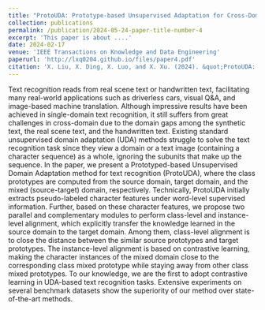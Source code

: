 ```yaml
---
title: "ProtoUDA: Prototype-based Unsupervised Adaptation for Cross-Domain Text Recognition"
collection: publications
permalink: /publication/2024-05-24-paper-title-number-4
excerpt: 'This paper is about ....'
date: 2024-02-17
venue: 'IEEE Transactions on Knowledge and Data Engineering'
paperurl: 'http://lxq0204.github.io/files/paper4.pdf'
citation: 'X. Liu, X. Ding, X. Luo, and X. Xu. (2024). &quot;ProtoUDA: Prototype-based Unsupervised Adaptation for Cross-Domain Text Recognition.&quot; <i>IEEE Transactions on Knowledge and Data Engineering</i>. DOI: 10.1109/ TKDE.2023.3344761.'
---
```


Text recognition reads from real scene text or handwritten text, facilitating many real-world applications such as driverless cars, visual Q&A, and image-based machine translation. Although impressive results have been achieved in single-domain text recognition, it still suffers from great challenges in cross-domain due to the domain gaps among the synthetic text, the real scene text, and the handwritten text. Existing standard unsupervised domain adaptation (UDA) methods struggle to solve the text recognition task since they view a domain or a text image (containing a character sequence) as a whole, ignoring the subunits that make up the sequence. In the paper, we present a Prototyped-based Unsupervised Domain Adaptation method for text recognition (ProtoUDA), where the class prototypes are computed from the source domain, target domain, and the mixed (source-target) domain, respectively. Technically, ProtoUDA initially extracts pseudo-labeled character features under word-level supervised information. Further, based on these character features, we propose two parallel and complementary modules to perform class-level and instance-level alignment, which explicitly transfer the knowledge learned in the source domain to the target domain. Among them, class-level alignment is to close the distance between the similar source prototypes and target prototypes. The instance-level alignment is based on contrastive learning, making the character instances of the mixed domain close to the corresponding class mixed prototype while staying away from other class mixed prototypes. To our knowledge, we are the first to adopt contrastive learning in UDA-based text recognition tasks. Extensive experiments on several benchmark datasets show the superiority of our method over state-of-the-art methods.
